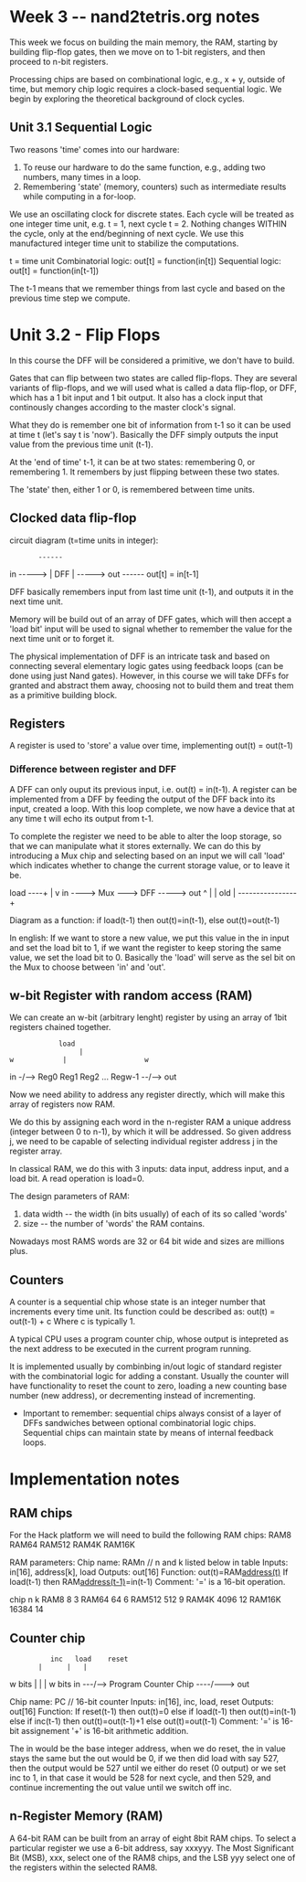 # Week 3 -- nand2tetris.org notes

This week we focus on building the main memory, the RAM, starting
by building flip-flop gates, then we move on to 1-bit registers, and
then proceed to n-bit registers.

Processing chips are based on combinational logic, e.g., x + y, outside of
time, but memory chip logic requires a clock-based sequential logic. We begin
by exploring the theoretical background of clock cycles.

## Unit 3.1 Sequential Logic
Two reasons 'time' comes into our hardware:
1. To reuse our hardware to do the same function, e.g., adding two numbers,
many times in a loop.
1. Remembering 'state' (memory, counters) such as intermediate results
while computing in a for-loop.

We use an oscillating clock for discrete states. Each cycle will be treated as
one integer time unit, e.g. t = 1, next cycle t = 2. Nothing changes WITHIN the
cycle, only at the end/beginning of next cycle. We use this manufactured
integer time unit to stabilize the computations.

t = time unit
Combinatorial logic: out[t] = function(in[t])
Sequential logic: out[t] = function(in[t-1])

The t-1 means that we remember things from last cycle and based on the previous
time step we compute.


# Unit 3.2 - Flip Flops
In this course the DFF will be considered a primitive, we don't have to build.

Gates that can flip between two states are called flip-flops. They are several
variants of flip-flops, and we will used what is called a data flip-flop,
or DFF, which has a 1 bit input and 1 bit output. It also has a clock input
that continously changes according to the master clock's signal.

What they do is remember one bit of information from t-1 so it can be used
at time t (let's say t is 'now'). Basically the DFF simply outputs the input
value from the previous time unit (t-1).

At the 'end of time' t-1, it can be at two states: remembering 0, or
remembering 1. It remembers by just flipping between these two states.

The 'state' then, either 1 or 0, is remembered between time units.

## Clocked data flip-flop

circuit diagram (t=time units in integer):

           ------
in -----> | DFF  | -----> out
           ------
	  out[t] = in[t-1]

DFF basically remembers input from last time unit (t-1), and outputs
it in the next time unit.

Memory will be build out of an array of DFF gates, which will then
accept a 'load bit' input will be used to signal whether to remember
the value for the next time unit or to forget it.

The physical implementation of DFF is an intricate task and based on
connecting several elementary logic gates using feedback loops (can be
done using just Nand gates). However, in this course we will take DFFs
for granted and abstract them away, choosing not to build them and
treat them as a primitive building block.

## Registers
A register is used to 'store' a value over time, implementing out(t) = out(t-1)

### Difference between register and DFF
A DFF can only ouput its previous input, i.e. out(t) = in(t-1).
A register can be implemented from a DFF by feeding the output of the DFF
back into its input, created a loop. With this loop complete, we now have
a device that at any time t will echo its output from t-1.

To complete the register we need to be able to alter the loop storage, so
that we can manipulate what it stores externally. We can do this by introducing
a Mux chip and selecting based on an input we will call 'load' which indicates
whether to change the current storage value, or to leave it be.


load ----+
         |
	       v
in ----> Mux ---> DFF -----> out
   ^               |
	 | old           |
	 ----------------+

Diagram as a function:
if load(t-1) then out(t)=in(t-1), else out(t)=out(t-1)

In english:
If we want to store a new value, we put this value in the in input
and set the load bit to 1, if we want the register to keep storing
the same value, we set the load bit to 0. Basically the 'load'
will serve as the sel bit on the Mux to choose between 'in' and 'out'.

## w-bit Register with random access (RAM)

We can create an w-bit (arbitrary lenght) register by using an array of
1bit registers chained together.

                load
		             |
    w            |                   w
in -/--> Reg0 Reg1 Reg2 ... Regw-1 --/--> out

Now we need ability to address any register directly, which
will make this array of registers now RAM.

We do this by assigning each word in the n-register RAM a unique
address (integer between 0 to n-1), by which it will be addressed. So given
address j, we need to be capable of selecting individual register address j
in the register array.

In classical RAM, we do this with 3 inputs: data input, address input, and
a load bit. A read operation is load=0.

The design parameters of RAM:
1. data width -- the width (in bits usually) of each of its so called 'words'
2. size -- the number of 'words' the RAM contains.

Nowadays most RAMS words are 32 or 64 bit wide and sizes are millions plus.

## Counters
A counter is a sequential chip whose state is an integer number that increments
every time unit. Its function could be described as:
out(t) = out(t-1) + c
Where c is typically 1.

A typical CPU uses a program counter chip, whose output is intepreted as
the next address to be executed in the current program running.

It is implemented usually by combinbing in/out logic of standard register
with the combinatorial logic for adding a constant. Usually the counter will
have functionality to reset the count to zero, loading a new counting base
number (new address), or decrementing instead of incrementing.

* Important to remember: sequential chips always consist of a layer of DFFs
sandwiches between optional combinatorial logic chips. Sequential chips can
maintain state by means of internal feedback loops.

# Implementation notes

## RAM chips
For the Hack platform we will need to build the following RAM chips:
RAM8
RAM64
RAM512
RAM4K
RAM16K

RAM parameters:
Chip name: RAMn // n and k listed below in table
Inputs: in[16], address[k], load
Outputs: out[16]
Function: out(t)=RAM[address(t)](t)
	  If load(t-1) then
	     RAM[address(t-1)](t)=in(t-1)
Comment: '=' is a 16-bit operation.

chip	 n   	k
RAM8	 8	3
RAM64	 64	6
RAM512	 512	9
RAM4K	 4096	12
RAM16K	 16384	14

## Counter chip


              inc	load	reset
	       |	  |	  |
   w bits      |	  |	  |   w bits
in ---/-->     Program Counter Chip ----/---> out

Chip name: PC // 16-bit counter
Inputs: in[16], inc, load, reset
Outputs: out[16]
Function: If reset(t-1) then out(t)=0
	     else if load(t-1) then out(t)=in(t-1)
	     	  else if inc(t-1) then out(t)=out(t-1)+1
		       else out(t)=out(t-1)
Comment: '=' is 16-bit assignement
	 '+' is 16-bit arithmetic addition.

The in would be the base integer address, when we do reset, the in
value stays the same but the out would be 0, if we then did load
with say 527, then the output would be 527 until we either do
reset (0 output) or we set inc to 1, in that case it would be
528 for next cycle, and then 529, and continue incrementing the
out value until we switch off inc.

## n-Register Memory (RAM)
A 64-bit RAM can be built from an array of eight 8bit RAM chips.
To select a particular register we use a 6-bit address, say
xxxyyy. The Most Significant Bit (MSB), xxx, select one of the
RAM8 chips, and the LSB yyy select one of the registers within
the selected RAM8.


